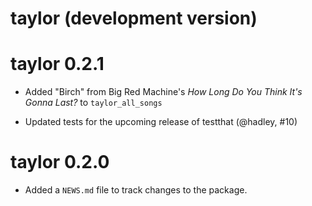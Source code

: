 # taylor (development version)

# taylor 0.2.1

* Added "Birch" from Big Red Machine's *How Long Do You Think It's Gonna Last?* to `taylor_all_songs`

* Updated tests for the upcoming release of testthat (@hadley, #10)

# taylor 0.2.0

* Added a `NEWS.md` file to track changes to the package.

